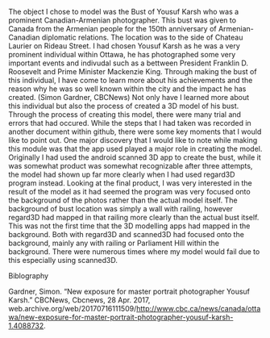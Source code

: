 The object I chose to model was the Bust of Yousuf Karsh who was a prominent Canadian-Armenian photographer. This bust was given to Canada from the Armenian people for the 150th anniversary of Armenian-Canadian diplomatic relations. The location was to the side of Chateau Laurier on Rideau Street. 
I had chosen Yousuf Karsh as he was a very prominent individual within Ottawa, he has photographed some very important events and indivudal such as a bettween President Franklin D. Roosevelt and Prime Minister Mackenzie King. 
Through making the bust of this individual, I have come to learn more about his achievements and the reason why he was so well known within the city and the impact he has created. (Simon Gardner, CBCNews)
Not only have I learned more about this individual but also the process of created a 3D model of his bust. Through the process of creating this model, there were many trial and errors that had occured. While the steps that I had taken was recorded in another document within github, there were some key moments that I would like to point out. One major discovery that I would like to note while making this module was that the app used played a major role in creating the model. Originally I had used the android scanned 3D app to create the bust, while it was somewhat product was somewhat recognizable after three attempts, the model had shown up far more clearly when I had used regard3D program instead. 
Looking at the final product, I was very interested in the result of the model as it had seemed the program was very focused onto the background of the photos rather than the actual model itself. The background of bust location was simply a wall with railing, however regard3D had mapped in that railing more clearly than the actual bust itself. This was not the first time that the 3D modelling apps had mapped in the background. Both with regard3D and scanned3D had focused onto the background, mainly any with railing or Parliament Hill within the background. 
There were numerous times where my model would fail due to this especially using scanned3D. 
















Biblography






Gardner, Simon. “New exposure for master portrait photographer Yousuf Karsh.” CBCNews, Cbcnews, 28 Apr. 2017, web.archive.org/web/20170716111509/http://www.cbc.ca/news/canada/ottawa/new-exposure-for-master-portrait-photographer-yousuf-karsh-1.4088732.
